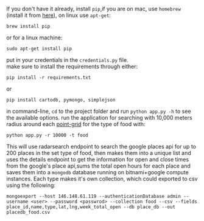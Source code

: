 If you don't have it already, install `pip`,if you are on mac, use `homebrew` (install it from [here](http://brew.sh/)), on linux use `apt-get`:

```
brew install pip
``` 
or for a linux machine:
```
sudo apt-get install pip
```

put in your credentials in the `credentials.py` file.    
make sure to install the requirements through either:
```
pip install -r requirements.txt
``` 
or
```
pip install cartodb, pymongo, simplejson
```

in command-line, `cd` to the project folder and run `python app.py -h` to see the available options.
run the application for searching with 10,000 meters radius around each [point-grid](https://arminavn.cartodb.com/viz/f5c5484e-b011-11e5-b2db-0ecfd53eb7d3/public_map) for the type of food with:
```
python app.py -r 10000 -t food
```

This will use radarsearch endpoint to search the google places api for up to 200 places in the set type of food, then makes them into a unique list and uses the details endpoint to get the information for open and close times from the google's place api,sums the total open hours for each place and saves them into a `mongodb` database running on bitnami+google compute instances. Each type makes it's own collection, which could exported to csv using the following:

```
mongoexport --host 146.148.61.119 --authenticationDatabase admin --username <user> --password <passwrod> --collection food --csv --fields place_id,name,type,lat,lng,week_total_open --db place_db --out placedb_food.csv
```


